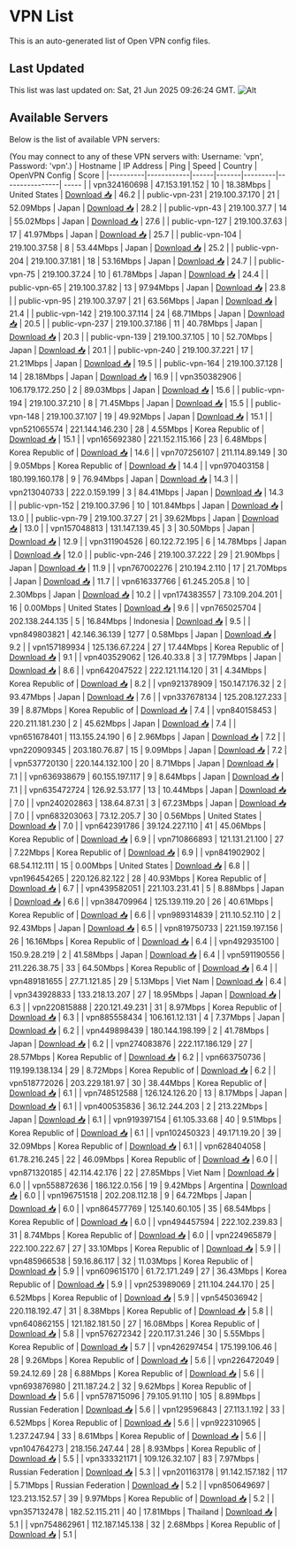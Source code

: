 # VPN List

This is an auto-generated list of Open VPN config files.

## Last Updated

This list was last updated on: Sat, 21 Jun 2025 09:26:24 GMT.
![Alt](https://repobeats.axiom.co/api/embed/186b98318ef1479477931607c1ad7d823f12451f.svg "Repobeats analytics image")

## Available Servers

Below is the list of available VPN servers:

(You may connect to any of these VPN servers with: Username: 'vpn', Password: 'vpn'.)
| Hostname | IP Address | Ping | Speed | Country | OpenVPN Config | Score |
|----------|------------|------|-------|---------|----------------| ----- |
| vpn324160698 | 47.153.191.152 | 10 | 18.38Mbps | United States | [Download 📥](./configs/server_0_US.ovpn) | 46.2 |
| public-vpn-231 | 219.100.37.170 | 21 | 52.09Mbps | Japan | [Download 📥](./configs/server_1_JP.ovpn) | 28.2 |
| public-vpn-43 | 219.100.37.7 | 14 | 55.02Mbps | Japan | [Download 📥](./configs/server_2_JP.ovpn) | 27.6 |
| public-vpn-127 | 219.100.37.63 | 17 | 41.97Mbps | Japan | [Download 📥](./configs/server_3_JP.ovpn) | 25.7 |
| public-vpn-104 | 219.100.37.58 | 8 | 53.44Mbps | Japan | [Download 📥](./configs/server_4_JP.ovpn) | 25.2 |
| public-vpn-204 | 219.100.37.181 | 18 | 53.16Mbps | Japan | [Download 📥](./configs/server_5_JP.ovpn) | 24.7 |
| public-vpn-75 | 219.100.37.24 | 10 | 61.78Mbps | Japan | [Download 📥](./configs/server_6_JP.ovpn) | 24.4 |
| public-vpn-65 | 219.100.37.82 | 13 | 97.94Mbps | Japan | [Download 📥](./configs/server_7_JP.ovpn) | 23.8 |
| public-vpn-95 | 219.100.37.97 | 21 | 63.56Mbps | Japan | [Download 📥](./configs/server_8_JP.ovpn) | 21.4 |
| public-vpn-142 | 219.100.37.114 | 24 | 68.71Mbps | Japan | [Download 📥](./configs/server_9_JP.ovpn) | 20.5 |
| public-vpn-237 | 219.100.37.186 | 11 | 40.78Mbps | Japan | [Download 📥](./configs/server_10_JP.ovpn) | 20.3 |
| public-vpn-139 | 219.100.37.105 | 10 | 52.70Mbps | Japan | [Download 📥](./configs/server_11_JP.ovpn) | 20.1 |
| public-vpn-240 | 219.100.37.221 | 17 | 21.21Mbps | Japan | [Download 📥](./configs/server_12_JP.ovpn) | 19.5 |
| public-vpn-164 | 219.100.37.128 | 14 | 28.18Mbps | Japan | [Download 📥](./configs/server_13_JP.ovpn) | 16.9 |
| vpn350382906 | 106.179.172.250 | 2 | 89.03Mbps | Japan | [Download 📥](./configs/server_14_JP.ovpn) | 15.6 |
| public-vpn-194 | 219.100.37.210 | 8 | 71.45Mbps | Japan | [Download 📥](./configs/server_15_JP.ovpn) | 15.5 |
| public-vpn-148 | 219.100.37.107 | 19 | 49.92Mbps | Japan | [Download 📥](./configs/server_16_JP.ovpn) | 15.1 |
| vpn521065574 | 221.144.146.230 | 28 | 4.55Mbps | Korea Republic of | [Download 📥](./configs/server_17_KR.ovpn) | 15.1 |
| vpn165692380 | 221.152.115.166 | 23 | 6.48Mbps | Korea Republic of | [Download 📥](./configs/server_18_KR.ovpn) | 14.6 |
| vpn707256107 | 211.114.89.149 | 30 | 9.05Mbps | Korea Republic of | [Download 📥](./configs/server_19_KR.ovpn) | 14.4 |
| vpn970403158 | 180.199.160.178 | 9 | 76.94Mbps | Japan | [Download 📥](./configs/server_20_JP.ovpn) | 14.3 |
| vpn213040733 | 222.0.159.199 | 3 | 84.41Mbps | Japan | [Download 📥](./configs/server_21_JP.ovpn) | 14.3 |
| public-vpn-152 | 219.100.37.96 | 10 | 101.84Mbps | Japan | [Download 📥](./configs/server_22_JP.ovpn) | 13.0 |
| public-vpn-79 | 219.100.37.27 | 21 | 39.62Mbps | Japan | [Download 📥](./configs/server_23_JP.ovpn) | 13.0 |
| vpn157048813 | 131.147.139.45 | 3 | 30.50Mbps | Japan | [Download 📥](./configs/server_24_JP.ovpn) | 12.9 |
| vpn311904526 | 60.122.72.195 | 6 | 14.78Mbps | Japan | [Download 📥](./configs/server_25_JP.ovpn) | 12.0 |
| public-vpn-246 | 219.100.37.222 | 29 | 21.90Mbps | Japan | [Download 📥](./configs/server_26_JP.ovpn) | 11.9 |
| vpn767002276 | 210.194.2.110 | 17 | 21.70Mbps | Japan | [Download 📥](./configs/server_27_JP.ovpn) | 11.7 |
| vpn616337766 | 61.245.205.8 | 10 | 2.30Mbps | Japan | [Download 📥](./configs/server_28_JP.ovpn) | 10.2 |
| vpn174383557 | 73.109.204.201 | 16 | 0.00Mbps | United States | [Download 📥](./configs/server_29_US.ovpn) | 9.6 |
| vpn765025704 | 202.138.244.135 | 5 | 16.84Mbps | Indonesia | [Download 📥](./configs/server_30_ID.ovpn) | 9.5 |
| vpn849803821 | 42.146.36.139 | 1277 | 0.58Mbps | Japan | [Download 📥](./configs/server_31_JP.ovpn) | 9.2 |
| vpn157189934 | 125.136.67.224 | 27 | 17.44Mbps | Korea Republic of | [Download 📥](./configs/server_32_KR.ovpn) | 9.1 |
| vpn403529062 | 126.40.33.8 | 3 | 17.79Mbps | Japan | [Download 📥](./configs/server_33_JP.ovpn) | 8.6 |
| vpn642047522 | 222.121.114.120 | 31 | 4.34Mbps | Korea Republic of | [Download 📥](./configs/server_34_KR.ovpn) | 8.2 |
| vpn921378909 | 150.147.176.32 | 2 | 93.47Mbps | Japan | [Download 📥](./configs/server_35_JP.ovpn) | 7.6 |
| vpn337678134 | 125.208.127.233 | 39 | 8.87Mbps | Korea Republic of | [Download 📥](./configs/server_36_KR.ovpn) | 7.4 |
| vpn840158453 | 220.211.181.230 | 2 | 45.62Mbps | Japan | [Download 📥](./configs/server_37_JP.ovpn) | 7.4 |
| vpn651678401 | 113.155.24.190 | 6 | 2.96Mbps | Japan | [Download 📥](./configs/server_38_JP.ovpn) | 7.2 |
| vpn220909345 | 203.180.76.87 | 15 | 9.09Mbps | Japan | [Download 📥](./configs/server_39_JP.ovpn) | 7.2 |
| vpn537720130 | 220.144.132.100 | 20 | 8.71Mbps | Japan | [Download 📥](./configs/server_40_JP.ovpn) | 7.1 |
| vpn636938679 | 60.155.197.117 | 9 | 8.64Mbps | Japan | [Download 📥](./configs/server_41_JP.ovpn) | 7.1 |
| vpn635472724 | 126.92.53.177 | 13 | 10.44Mbps | Japan | [Download 📥](./configs/server_42_JP.ovpn) | 7.0 |
| vpn240202863 | 138.64.87.31 | 3 | 67.23Mbps | Japan | [Download 📥](./configs/server_43_JP.ovpn) | 7.0 |
| vpn683203063 | 73.12.205.7 | 30 | 0.56Mbps | United States | [Download 📥](./configs/server_44_US.ovpn) | 7.0 |
| vpn642391786 | 39.124.227.110 | 41 | 45.06Mbps | Korea Republic of | [Download 📥](./configs/server_45_KR.ovpn) | 6.9 |
| vpn710866893 | 121.131.21.100 | 27 | 7.22Mbps | Korea Republic of | [Download 📥](./configs/server_46_KR.ovpn) | 6.9 |
| vpn841902902 | 68.54.112.111 | 15 | 0.00Mbps | United States | [Download 📥](./configs/server_47_US.ovpn) | 6.8 |
| vpn196454265 | 220.126.82.122 | 28 | 40.93Mbps | Korea Republic of | [Download 📥](./configs/server_48_KR.ovpn) | 6.7 |
| vpn439582051 | 221.103.231.41 | 5 | 8.88Mbps | Japan | [Download 📥](./configs/server_49_JP.ovpn) | 6.6 |
| vpn384709964 | 125.139.119.20 | 26 | 40.61Mbps | Korea Republic of | [Download 📥](./configs/server_50_KR.ovpn) | 6.6 |
| vpn989314839 | 211.10.52.110 | 2 | 92.43Mbps | Japan | [Download 📥](./configs/server_51_JP.ovpn) | 6.5 |
| vpn819750733 | 221.159.197.156 | 26 | 16.16Mbps | Korea Republic of | [Download 📥](./configs/server_52_KR.ovpn) | 6.4 |
| vpn492935100 | 150.9.28.219 | 2 | 41.58Mbps | Japan | [Download 📥](./configs/server_53_JP.ovpn) | 6.4 |
| vpn591190556 | 211.226.38.75 | 33 | 64.50Mbps | Korea Republic of | [Download 📥](./configs/server_54_KR.ovpn) | 6.4 |
| vpn489181655 | 27.71.121.85 | 29 | 5.13Mbps | Viet Nam | [Download 📥](./configs/server_55_VN.ovpn) | 6.4 |
| vpn343928833 | 133.218.13.207 | 27 | 18.95Mbps | Japan | [Download 📥](./configs/server_56_JP.ovpn) | 6.3 |
| vpn220815888 | 220.121.49.231 | 31 | 8.97Mbps | Korea Republic of | [Download 📥](./configs/server_57_KR.ovpn) | 6.3 |
| vpn885558434 | 106.161.12.131 | 4 | 7.37Mbps | Japan | [Download 📥](./configs/server_58_JP.ovpn) | 6.2 |
| vpn449898439 | 180.144.198.199 | 2 | 41.78Mbps | Japan | [Download 📥](./configs/server_59_JP.ovpn) | 6.2 |
| vpn274083876 | 222.117.186.129 | 27 | 28.57Mbps | Korea Republic of | [Download 📥](./configs/server_60_KR.ovpn) | 6.2 |
| vpn663750736 | 119.199.138.134 | 29 | 8.72Mbps | Korea Republic of | [Download 📥](./configs/server_61_KR.ovpn) | 6.2 |
| vpn518772026 | 203.229.181.97 | 30 | 38.44Mbps | Korea Republic of | [Download 📥](./configs/server_62_KR.ovpn) | 6.1 |
| vpn748512588 | 126.124.126.20 | 13 | 8.17Mbps | Japan | [Download 📥](./configs/server_63_JP.ovpn) | 6.1 |
| vpn400535836 | 36.12.244.203 | 2 | 213.22Mbps | Japan | [Download 📥](./configs/server_64_JP.ovpn) | 6.1 |
| vpn919397154 | 61.105.33.68 | 40 | 9.51Mbps | Korea Republic of | [Download 📥](./configs/server_65_KR.ovpn) | 6.1 |
| vpn102450323 | 49.171.19.20 | 39 | 32.09Mbps | Korea Republic of | [Download 📥](./configs/server_66_KR.ovpn) | 6.1 |
| vpn628404058 | 61.78.216.245 | 22 | 46.09Mbps | Korea Republic of | [Download 📥](./configs/server_67_KR.ovpn) | 6.0 |
| vpn871320185 | 42.114.42.176 | 22 | 27.85Mbps | Viet Nam | [Download 📥](./configs/server_68_VN.ovpn) | 6.0 |
| vpn558872636 | 186.122.0.156 | 19 | 9.42Mbps | Argentina | [Download 📥](./configs/server_69_AR.ovpn) | 6.0 |
| vpn196751518 | 202.208.112.18 | 9 | 64.72Mbps | Japan | [Download 📥](./configs/server_70_JP.ovpn) | 6.0 |
| vpn864577769 | 125.140.60.105 | 35 | 68.54Mbps | Korea Republic of | [Download 📥](./configs/server_71_KR.ovpn) | 6.0 |
| vpn494457594 | 222.102.239.83 | 31 | 8.74Mbps | Korea Republic of | [Download 📥](./configs/server_72_KR.ovpn) | 6.0 |
| vpn224965879 | 222.100.222.67 | 27 | 33.10Mbps | Korea Republic of | [Download 📥](./configs/server_73_KR.ovpn) | 5.9 |
| vpn485966538 | 59.16.86.117 | 32 | 11.03Mbps | Korea Republic of | [Download 📥](./configs/server_74_KR.ovpn) | 5.9 |
| vpn609615170 | 61.72.171.249 | 27 | 36.43Mbps | Korea Republic of | [Download 📥](./configs/server_75_KR.ovpn) | 5.9 |
| vpn253989069 | 211.104.244.170 | 25 | 6.52Mbps | Korea Republic of | [Download 📥](./configs/server_76_KR.ovpn) | 5.9 |
| vpn545036942 | 220.118.192.47 | 31 | 8.38Mbps | Korea Republic of | [Download 📥](./configs/server_77_KR.ovpn) | 5.8 |
| vpn640862155 | 121.182.181.50 | 27 | 16.08Mbps | Korea Republic of | [Download 📥](./configs/server_78_KR.ovpn) | 5.8 |
| vpn576272342 | 220.117.31.246 | 30 | 5.55Mbps | Korea Republic of | [Download 📥](./configs/server_79_KR.ovpn) | 5.7 |
| vpn426297454 | 175.199.106.46 | 28 | 9.26Mbps | Korea Republic of | [Download 📥](./configs/server_80_KR.ovpn) | 5.6 |
| vpn226472049 | 59.24.12.69 | 28 | 6.88Mbps | Korea Republic of | [Download 📥](./configs/server_81_KR.ovpn) | 5.6 |
| vpn693876980 | 211.187.24.2 | 32 | 9.62Mbps | Korea Republic of | [Download 📥](./configs/server_82_KR.ovpn) | 5.6 |
| vpn578715096 | 79.105.91.110 | 105 | 8.89Mbps | Russian Federation | [Download 📥](./configs/server_83_RU.ovpn) | 5.6 |
| vpn129596843 | 27.113.1.192 | 33 | 6.52Mbps | Korea Republic of | [Download 📥](./configs/server_84_KR.ovpn) | 5.6 |
| vpn922310965 | 1.237.247.94 | 33 | 8.61Mbps | Korea Republic of | [Download 📥](./configs/server_85_KR.ovpn) | 5.6 |
| vpn104764273 | 218.156.247.44 | 28 | 8.93Mbps | Korea Republic of | [Download 📥](./configs/server_86_KR.ovpn) | 5.5 |
| vpn333321171 | 109.126.32.107 | 83 | 7.97Mbps | Russian Federation | [Download 📥](./configs/server_87_RU.ovpn) | 5.3 |
| vpn201163178 | 91.142.157.182 | 117 | 5.71Mbps | Russian Federation | [Download 📥](./configs/server_88_RU.ovpn) | 5.2 |
| vpn850649697 | 123.213.152.57 | 39 | 9.97Mbps | Korea Republic of | [Download 📥](./configs/server_89_KR.ovpn) | 5.2 |
| vpn357132478 | 182.52.115.211 | 40 | 17.81Mbps | Thailand | [Download 📥](./configs/server_90_TH.ovpn) | 5.1 |
| vpn754862961 | 112.187.145.138 | 32 | 2.68Mbps | Korea Republic of | [Download 📥](./configs/server_91_KR.ovpn) | 5.1 |
